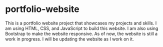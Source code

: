 # portfolio-website
This is a portfolio website project that showcases my projects and skills. I am using HTML, CSS, and JavaScript to build this website. I am also using Bootstrap to make the website responsive. As of now, the website is still a work in progress. I will be updating the website as I work on it.